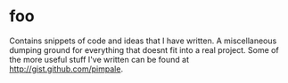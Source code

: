 # foo

Contains snippets of code and ideas that I have written. A miscellaneous dumping ground for everything that doesnt fit into a real project. Some of the more useful stuff I've written can be found at <http://gist.github.com/pimpale>.
